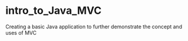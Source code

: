# intro_to_Java_MVC

Creating a basic Java application to further demonstrate the concept and uses of MVC
